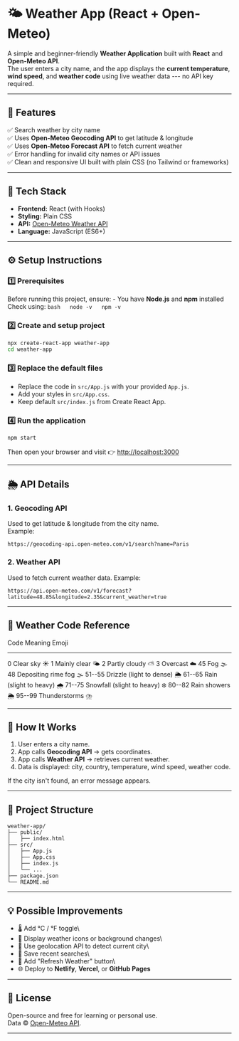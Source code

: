 # 🌤️ Weather App (React + Open-Meteo)

A simple and beginner-friendly **Weather Application** built with
**React** and **Open-Meteo API**.\
The user enters a city name, and the app displays the **current
temperature**, **wind speed**, and **weather code** using live weather
data --- no API key required.

------------------------------------------------------------------------

## 🚀 Features

✅ Search weather by city name\
✅ Uses **Open-Meteo Geocoding API** to get latitude & longitude\
✅ Uses **Open-Meteo Forecast API** to fetch current weather\
✅ Error handling for invalid city names or API issues\
✅ Clean and responsive UI built with plain CSS (no Tailwind or
frameworks)

------------------------------------------------------------------------

## 🧩 Tech Stack

-   **Frontend:** React (with Hooks)
-   **Styling:** Plain CSS
-   **API:** [Open-Meteo Weather API](https://open-meteo.com/)
-   **Language:** JavaScript (ES6+)

------------------------------------------------------------------------

## ⚙️ Setup Instructions

### 1️⃣ Prerequisites

Before running this project, ensure: - You have **Node.js** and **npm**
installed\
Check using: `bash   node -v   npm -v`

### 2️⃣ Create and setup project

``` bash
npx create-react-app weather-app
cd weather-app
```

### 3️⃣ Replace the default files

-   Replace the code in `src/App.js` with your provided `App.js`.
-   Add your styles in `src/App.css`.
-   Keep default `src/index.js` from Create React App.

### 4️⃣ Run the application

``` bash
npm start
```

Then open your browser and visit 👉 <http://localhost:3000>

------------------------------------------------------------------------

## 🌦️ API Details

### 1. Geocoding API

Used to get latitude & longitude from the city name.\
Example:

    https://geocoding-api.open-meteo.com/v1/search?name=Paris

### 2. Weather API

Used to fetch current weather data. Example:

    https://api.open-meteo.com/v1/forecast?latitude=48.85&longitude=2.35&current_weather=true

------------------------------------------------------------------------

## 🌈 Weather Code Reference

  Code     Meaning                      Emoji
  -------- ---------------------------- -------
  0        Clear sky                    ☀️
  1        Mainly clear                 🌤️
  2        Partly cloudy                ⛅
  3        Overcast                     ☁️
  45       Fog                          🌫️
  48       Depositing rime fog          🌫️
  51--55   Drizzle (light to dense)     🌦️
  61--65   Rain (slight to heavy)       🌧️
  71--75   Snowfall (slight to heavy)   ❄️
  80--82   Rain showers                 🌦️
  95--99   Thunderstorms                ⛈️

------------------------------------------------------------------------

## 🧠 How It Works

1.  User enters a city name.
2.  App calls **Geocoding API** → gets coordinates.
3.  App calls **Weather API** → retrieves current weather.
4.  Data is displayed: city, country, temperature, wind speed, weather
    code.

If the city isn't found, an error message appears.

------------------------------------------------------------------------

## 📂 Project Structure

    weather-app/
    ├── public/
    │   ├── index.html
    ├── src/
    │   ├── App.js
    │   ├── App.css
    │   ├── index.js
    │   └── ...
    ├── package.json
    └── README.md

------------------------------------------------------------------------

## 💡 Possible Improvements

-   🌡 Add °C / °F toggle\
-   🎨 Display weather icons or background changes\
-   📍 Use geolocation API to detect current city\
-   💾 Save recent searches\
-   🔁 Add "Refresh Weather" button\
-   🌐 Deploy to **Netlify**, **Vercel**, or **GitHub Pages**

------------------------------------------------------------------------

## 🧾 License

Open-source and free for learning or personal use.\
Data © [Open-Meteo API](https://open-meteo.com/).

------------------------------------------------------------------------



